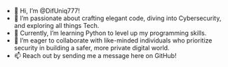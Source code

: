 - 👋 Hi, I’m @DifUniq777!  
- 👀 I’m passionate about crafting elegant code, diving into Cybersecurity, and exploring all things Tech.  
- 🌱 Currently, I’m learning Python to level up my programming skills.  
- 💞️ I’m eager to collaborate with like-minded individuals who prioritize security in building a safer, more private digital world.  
- 📫 Reach out by sending me a message here on GitHub!  
<!---
DifUniq777/DifUniq777 is a ✨ special ✨ repository because its `README.md` (this file) appears on your GitHub profile.
You can click the Preview link to take a look at your changes.
--->
